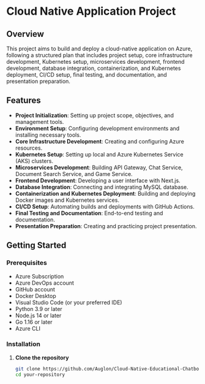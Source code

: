 # Cloud Native Application Project

## Overview

This project aims to build and deploy a cloud-native application on Azure, following a structured plan that includes project setup, core infrastructure development, Kubernetes setup, microservices development, frontend development, database integration, containerization, and Kubernetes deployment, CI/CD setup, final testing, and documentation, and presentation preparation.

## Features

- **Project Initialization**: Setting up project scope, objectives, and management tools.
- **Environment Setup**: Configuring development environments and installing necessary tools.
- **Core Infrastructure Development**: Creating and configuring Azure resources.
- **Kubernetes Setup**: Setting up local and Azure Kubernetes Service (AKS) clusters.
- **Microservices Development**: Building API Gateway, Chat Service, Document Search Service, and Game Service.
- **Frontend Development**: Developing a user interface with Next.js.
- **Database Integration**: Connecting and integrating MySQL database.
- **Containerization and Kubernetes Deployment**: Building and deploying Docker images and Kubernetes services.
- **CI/CD Setup**: Automating builds and deployments with GitHub Actions.
- **Final Testing and Documentation**: End-to-end testing and documentation.
- **Presentation Preparation**: Creating and practicing project presentation.

## Getting Started

### Prerequisites

- Azure Subscription
- Azure DevOps account
- GitHub account
- Docker Desktop
- Visual Studio Code (or your preferred IDE)
- Python 3.9 or later
- Node.js 14 or later
- Go 1.16 or later
- Azure CLI

### Installation

1. **Clone the repository**
   ```bash
   git clone https://github.com/Auglon/Cloud-Native-Educational-Chatbot.git
   cd your-repository
